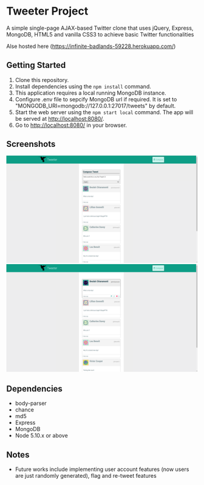 # Tweeter Project

A simple single-page AJAX-based Twitter clone that uses jQuery, Express, MongoDB, HTML5 and vanilla CSS3 to achieve basic Twitter functionalities

Alse hosted here (https://infinite-badlands-59228.herokuapp.com/)

## Getting Started

1. Clone this repository.
2. Install dependencies using the `npm install` command.
3. This application requires a local running MongoDB instance.
4. Configure .env file to sepcify MongoDB url if required. It is set to "MONGODB_URI=mongodb://127.0.0.1:27017/tweets" by default.
3. Start the web server using the `npm start local` command. The app will be served at <http://localhost:8080/>.
4. Go to <http://localhost:8080/> in your browser.

## Screenshots
!["Home page"](https://github.com/jerry1646/tweeter/blob/master/docs/page.png)
!["Functional like feature"](https://github.com/jerry1646/tweeter/blob/master/docs/like-feature.png)

## Dependencies

- body-parser
- chance
- md5
- Express
- MongoDB
- Node 5.10.x or above

## Notes
- Future works include implementing user account features (now users are just randomly generated), flag and re-tweet features
